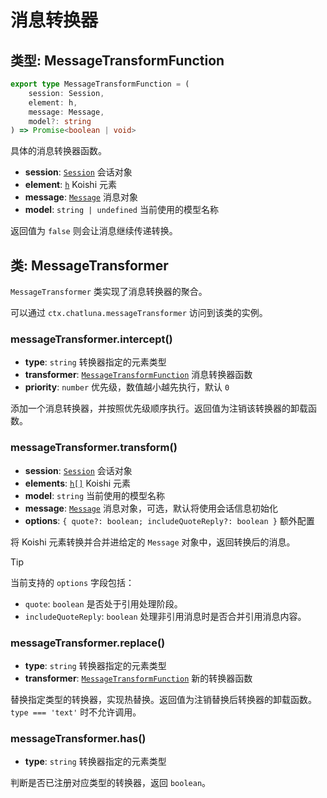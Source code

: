 # 消息转换器

## 类型: MessageTransformFunction

```typescript
export type MessageTransformFunction = (
    session: Session,
    element: h,
    message: Message,
    model?: string
) => Promise<boolean | void>
```

具体的消息转换器函数。

- **session**: [`Session`](https://koishi.chat/zh-CN/api/session.html) 会话对象
- **element**: [`h`](https://koishi.chat/zh-CN/api/context.html#h) Koishi 元素
- **message**: [`Message`](./message.md#接口message) 消息对象
- **model**: `string | undefined` 当前使用的模型名称

返回值为 `false` 则会让消息继续传递转换。

## 类: MessageTransformer

`MessageTransformer` 类实现了消息转换器的聚合。

可以通过 `ctx.chatluna.messageTransformer` 访问到该类的实例。

### messageTransformer.intercept()

- **type**: `string` 转换器指定的元素类型
- **transformer**: [`MessageTransformFunction`](#类型-messagetransformfunction) 消息转换器函数
- **priority**: `number` 优先级，数值越小越先执行，默认 `0`

添加一个消息转换器，并按照优先级顺序执行。返回值为注销该转换器的卸载函数。

### messageTransformer.transform()

- **session**: [`Session`](https://koishi.chat/zh-CN/api/session.html) 会话对象
- **elements**: [`h[]`](https://koishi.chat/zh-CN/api/context.html#h) Koishi 元素
- **model**: `string` 当前使用的模型名称
- **message**: [`Message`](./message.md#接口message) 消息对象，可选，默认将使用会话信息初始化
- **options**: `{ quote?: boolean; includeQuoteReply?: boolean }` 额外配置

将 Koishi 元素转换并合并进给定的 `Message` 对象中，返回转换后的消息。

> [!TIP]
> 当前支持的 `options` 字段包括：
>
> - `quote`: `boolean` 是否处于引用处理阶段。
> - `includeQuoteReply`: `boolean` 处理非引用消息时是否合并引用消息内容。

### messageTransformer.replace()

- **type**: `string` 转换器指定的元素类型
- **transformer**: [`MessageTransformFunction`](#类型-messagetransformfunction) 新的转换器函数

替换指定类型的转换器，实现热替换。返回值为注销替换后转换器的卸载函数。`type === 'text'` 时不允许调用。

### messageTransformer.has()

- **type**: `string` 转换器指定的元素类型

判断是否已注册对应类型的转换器，返回 `boolean`。
